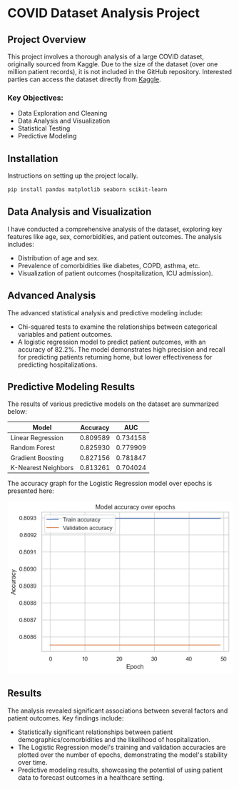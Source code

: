 # COVID Dataset Analysis Project

## Project Overview
This project involves a thorough analysis of a large COVID dataset, originally sourced from Kaggle. Due to the size of the dataset (over one million patient records), it is not included in the GitHub repository. Interested parties can access the dataset directly from [Kaggle](https://www.kaggle.com/datasets/meirnizri/covid19-dataset/data).

### Key Objectives:
- Data Exploration and Cleaning
- Data Analysis and Visualization
- Statistical Testing
- Predictive Modeling

## Installation
Instructions on setting up the project locally.

```bash
pip install pandas matplotlib seaborn scikit-learn
```

## Data Analysis and Visualization
I have conducted a comprehensive analysis of the dataset, exploring key features like age, sex, comorbidities, and patient outcomes. The analysis includes:

- Distribution of age and sex.
- Prevalence of comorbidities like diabetes, COPD, asthma, etc.
- Visualization of patient outcomes (hospitalization, ICU admission).

## Advanced Analysis
The advanced statistical analysis and predictive modeling include:

- Chi-squared tests to examine the relationships between categorical variables and patient outcomes.
- A logistic regression model to predict patient outcomes, with an accuracy of 82.2%. The model demonstrates high precision and recall for predicting patients returning home, but lower effectiveness for predicting hospitalizations.

## Predictive Modeling Results
The results of various predictive models on the dataset are summarized below:

| Model               | Accuracy | AUC      |
|---------------------|----------|----------|
| Linear Regression   | 0.809589 | 0.734158 |
| Random Forest       | 0.825930 | 0.779909 |
| Gradient Boosting   | 0.827156 | 0.781847 |
| K-Nearest Neighbors | 0.813261 | 0.704024 |

The accuracy graph for the Logistic Regression model over epochs is presented here:

![Model accuracy over epochs](https://github.com/MiriJ15/Covid19-Demographic-Analysis/blob/main/deep_learning.png)

## Results
The analysis revealed significant associations between several factors and patient outcomes. Key findings include:

- Statistically significant relationships between patient demographics/comorbidities and the likelihood of hospitalization.
- The Logistic Regression model's training and validation accuracies are plotted over the number of epochs, demonstrating the model's stability over time.
- Predictive modeling results, showcasing the potential of using patient data to forecast outcomes in a healthcare setting.
